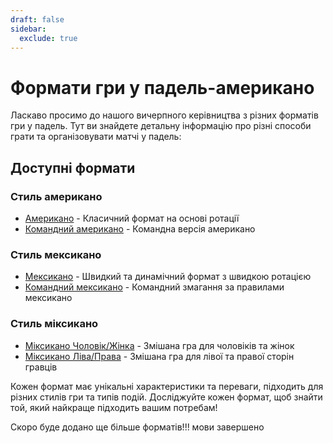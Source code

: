 ```yaml
---
draft: false
sidebar:
  exclude: true
---
```


# Формати гри у падель-американо

Ласкаво просимо до нашого вичерпного керівництва з різних форматів гри у падель. Тут ви знайдете детальну інформацію про різні способи грати та організовувати матчі у падель:

## Доступні формати

### Стиль американо
- [Американо](/uk/americano) - Класичний формат на основі ротації
- [Командний американо](/uk/team-americano) - Командна версія американо

### Стиль мексикано
- [Мексикано](/uk/mexicano) - Швидкий та динамічний формат з швидкою ротацією
- [Командний мексикано](/uk/team-mexicano) - Командний змагання за правилами мексикано

### Стиль міксикано
- [Міксикано Чоловік/Жінка](/uk/mixicano) - Змішана гра для чоловіків та жінок
- [Міксикано Ліва/Права](/uk/mixicano) - Змішана гра для лівої та правої сторін гравців

Кожен формат має унікальні характеристики та переваги, підходить для різних стилів гри та типів подій. Досліджуйте кожен формат, щоб знайти той, який найкраще підходить вашим потребам!

Скоро буде додано ще більше форматів!!! мови завершено